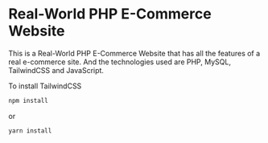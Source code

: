 # Real-World PHP E-Commerce Website

This is a Real-World PHP E-Commerce Website that has all the features of a real e-commerce site. And the technologies used are PHP, MySQL, TailwindCSS and JavaScript.

To install TailwindCSS

```bash
npm install
```

or

```bash
yarn install
```
